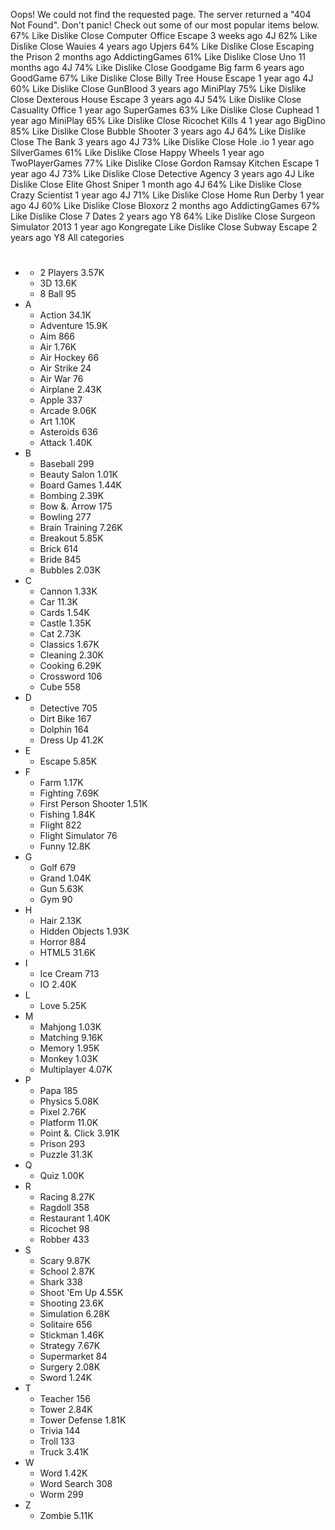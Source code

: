 Oops! We could not find the requested page. The server returned a "404 Not Found". Don't panic! Check out some of our most popular items below. 67% Like Dislike Close Computer Office Escape 3 weeks ago 4J 62% Like Dislike Close Wauies 4 years ago Upjers 64% Like Dislike Close Escaping the Prison 2 months ago AddictingGames 61% Like Dislike Close Uno 11 months ago 4J 74% Like Dislike Close Goodgame Big farm 6 years ago GoodGame 67% Like Dislike Close Billy Tree House Escape 1 year ago 4J 60% Like Dislike Close GunBlood 3 years ago MiniPlay 75% Like Dislike Close Dexterous House Escape 3 years ago 4J 54% Like Dislike Close Casuality Office 1 year ago SuperGames 63% Like Dislike Close Cuphead 1 year ago MiniPlay 65% Like Dislike Close Ricochet Kills 4 1 year ago BigDino 85% Like Dislike Close Bubble Shooter 3 years ago 4J 64% Like Dislike Close The Bank 3 years ago 4J 73% Like Dislike Close Hole .io 1 year ago SilverGames 61% Like Dislike Close Happy Wheels 1 year ago TwoPlayerGames 77% Like Dislike Close Gordon Ramsay Kitchen Escape 1 year ago 4J 73% Like Dislike Close Detective Agency 3 years ago 4J Like Dislike Close Elite Ghost Sniper 1 month ago 4J 64% Like Dislike Close Crazy Scientist 1 year ago 4J 71% Like Dislike Close Home Run Derby 1 year ago 4J 60% Like Dislike Close Bloxorz 2 months ago AddictingGames 67% Like Dislike Close 7 Dates 2 years ago Y8 64% Like Dislike Close Surgeon Simulator 2013 1 year ago Kongregate Like Dislike Close Subway Escape 2 years ago Y8 All categories

*   #
    *   2 Players 3.57K
    *   3D 13.6K
    *   8 Ball 95
*   A
    *   Action 34.1K
    *   Adventure 15.9K
    *   Aim 866
    *   Air 1.76K
    *   Air Hockey 66
    *   Air Strike 24
    *   Air War 76
    *   Airplane 2.43K
    *   Apple 337
    *   Arcade 9.06K
    *   Art 1.10K
    *   Asteroids 636
    *   Attack 1.40K
*   B
    *   Baseball 299
    *   Beauty Salon 1.01K
    *   Board Games 1.44K
    *   Bombing 2.39K
    *   Bow &. Arrow 175
    *   Bowling 277
    *   Brain Training 7.26K
    *   Breakout 5.85K
    *   Brick 614
    *   Bride 845
    *   Bubbles 2.03K
*   C
    *   Cannon 1.33K
    *   Car 11.3K
    *   Cards 1.54K
    *   Castle 1.35K
    *   Cat 2.73K
    *   Classics 1.67K
    *   Cleaning 2.30K
    *   Cooking 6.29K
    *   Crossword 106
    *   Cube 558
*   D
    *   Detective 705
    *   Dirt Bike 167
    *   Dolphin 164
    *   Dress Up 41.2K
*   E
    *   Escape 5.85K
*   F
    *   Farm 1.17K
    *   Fighting 7.69K
    *   First Person Shooter 1.51K
    *   Fishing 1.84K
    *   Flight 822
    *   Flight Simulator 76
    *   Funny 12.8K
*   G
    *   Golf 679
    *   Grand 1.04K
    *   Gun 5.63K
    *   Gym 90
*   H
    *   Hair 2.13K
    *   Hidden Objects 1.93K
    *   Horror 884
    *   HTML5 31.6K
*   I
    *   Ice Cream 713
    *   IO 2.40K
*   L
    *   Love 5.25K
*   M
    *   Mahjong 1.03K
    *   Matching 9.16K
    *   Memory 1.95K
    *   Monkey 1.03K
    *   Multiplayer 4.07K
*   P
    *   Papa 185
    *   Physics 5.08K
    *   Pixel 2.76K
    *   Platform 11.0K
    *   Point &. Click 3.91K
    *   Prison 293
    *   Puzzle 31.3K
*   Q
    *   Quiz 1.00K
*   R
    *   Racing 8.27K
    *   Ragdoll 358
    *   Restaurant 1.40K
    *   Ricochet 98
    *   Robber 433
*   S
    *   Scary 9.87K
    *   School 2.87K
    *   Shark 338
    *   Shoot 'Em Up 4.55K
    *   Shooting 23.6K
    *   Simulation 6.28K
    *   Solitaire 656
    *   Stickman 1.46K
    *   Strategy 7.67K
    *   Supermarket 84
    *   Surgery 2.08K
    *   Sword 1.24K
*   T
    *   Teacher 156
    *   Tower 2.84K
    *   Tower Defense 1.81K
    *   Trivia 144
    *   Troll 133
    *   Truck 3.41K
*   W
    *   Word 1.42K
    *   Word Search 308
    *   Worm 299
*   Z
    *   Zombie 5.11K